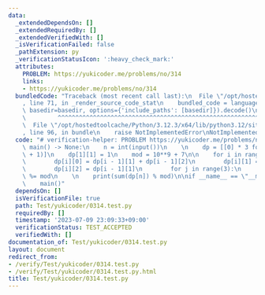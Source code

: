 ```yaml
---
data:
  _extendedDependsOn: []
  _extendedRequiredBy: []
  _extendedVerifiedWith: []
  _isVerificationFailed: false
  _pathExtension: py
  _verificationStatusIcon: ':heavy_check_mark:'
  attributes:
    PROBLEM: https://yukicoder.me/problems/no/314
    links:
    - https://yukicoder.me/problems/no/314
  bundledCode: "Traceback (most recent call last):\n  File \"/opt/hostedtoolcache/Python/3.12.3/x64/lib/python3.12/site-packages/onlinejudge_verify/documentation/build.py\"\
    , line 71, in _render_source_code_stat\n    bundled_code = language.bundle(stat.path,\
    \ basedir=basedir, options={'include_paths': [basedir]}).decode()\n          \
    \         ^^^^^^^^^^^^^^^^^^^^^^^^^^^^^^^^^^^^^^^^^^^^^^^^^^^^^^^^^^^^^^^^^^^^^^^^^^^^^^^^^\n\
    \  File \"/opt/hostedtoolcache/Python/3.12.3/x64/lib/python3.12/site-packages/onlinejudge_verify/languages/python.py\"\
    , line 96, in bundle\n    raise NotImplementedError\nNotImplementedError\n"
  code: "# verification-helper: PROBLEM https://yukicoder.me/problems/no/314\n\ndef\
    \ main() -> None:\n    n = int(input())\n    \n    dp = [[0] * 3 for _ in range(n\
    \ + 1)]\n    dp[1][1] = 1\n    mod = 10**9 + 7\n\n    for i in range(2, n + 1):\n\
    \        dp[i][0] = dp[i - 1][1] + dp[i - 1][2]\n        dp[i][1] = dp[i - 1][0]\n\
    \        dp[i][2] = dp[i - 1][1]\n        for j in range(3):\n            dp[i][j]\
    \ %= mod\n    \n    print(sum(dp[n]) % mod)\n\nif __name__ == \"__main__\":\n\
    \    main()"
  dependsOn: []
  isVerificationFile: true
  path: Test/yukicoder/0314.test.py
  requiredBy: []
  timestamp: '2023-07-09 23:09:33+09:00'
  verificationStatus: TEST_ACCEPTED
  verifiedWith: []
documentation_of: Test/yukicoder/0314.test.py
layout: document
redirect_from:
- /verify/Test/yukicoder/0314.test.py
- /verify/Test/yukicoder/0314.test.py.html
title: Test/yukicoder/0314.test.py
---
```

